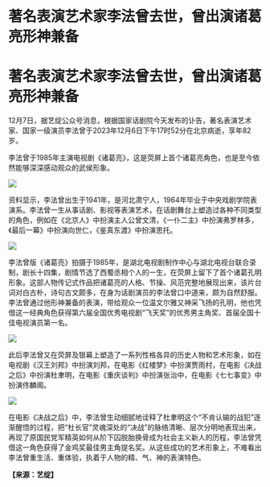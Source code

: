 # 著名表演艺术家李法曾去世，曾出演诸葛亮形神兼备

# 著名表演艺术家李法曾去世，曾出演诸葛亮形神兼备

12月7日，据艺绽公众号消息，根据国家话剧院今天发布的讣告，著名表演艺术家、国家一级演员李法曾于2023年12月6日下午17时52分在北京病逝，享年82岁。

李法曾于1985年主演电视剧《诸葛亮》，这是荧屏上首个诸葛亮角色，也是至今依然能够深深感动观众的武侯形象。

![](https://inews.gtimg.com/om_bt/OhsE_M3uEX4Zc25ACFANqnYa7fGLcrvBzoYdYE6DJvwREAA/1000)

资料显示，李法曾出生于1941年，是河北肃宁人，1964年毕业于中央戏剧学院表演系。李法曾一生从事话剧、影视等表演艺术，在话剧舞台上塑造过各种不同类型的角色，例如在《北京人》中扮演主人公曾文清，《一仆二主》中扮演弗罗林多，《最后一幕》中扮演向世仁，《鉴真东渡》中扮演思托。

![](https://inews.gtimg.com/om_bt/OISpIIRfYVkMUE8RNXmBKxVp1Neix_csCaRiDdLlV8JPAAA/1000)

李法曾版《诸葛亮》拍摄于1985年，是湖北电视剧制作中心与湖北电视台联合录制，剧长十四集，剧情节选了西蜀丞相个人的一生，在荧屏上留下了首个诸葛孔明形象。这部人物传记式作品把诸葛亮的人格、节操、风范完整地展现出来，该片台词对白古朴，诗句古文颇多，在身为话剧演员的李法曾口中道来，颇为自然舒服。李法曾通过他形神兼备的表演，带给观众一位温文尔雅又神采飞扬的孔明，他也凭借这一经典角色获得第六届全国优秀电视剧“飞天奖”的优秀男主角奖、首届全国十佳电视演员第一名。

![](https://inews.gtimg.com/om_bt/OsU2Kkpk2u4E0MlzewS8lYb0sFKO5EDKUmEW8sktrpOtIAA/1000)

此后李法曾又在荧屏及银幕上塑造了一系列性格各异的历史人物和艺术形象，如在电视剧《汉王刘邦》中扮演刘邦，在电影《红楼梦》中扮演贾雨村，在电影《决战之后》中扮演杜聿明，在电影《重庆谈判》中扮演张治中，在电影《七七事变》中扮演佟麟阁。

![](https://inews.gtimg.com/om_bt/O5LhFBL9Oa9WYcOCiF6NAYFlOF6fsV0rBGuLuWqHUQlIEAA/1000)

在电影《决战之后》中，李法曾生动细腻地诠释了杜聿明这个“不肯认输的战犯”逐渐醒悟的过程，把“杜长官”灵魂深处的“决战”的脉络清晰、层次分明地表现出来，再现了原国民党军精英如何从阶下囚脱胎换骨成为社会主义新人的历程，李法曾凭借这一角色获得了金鸡奖最佳男主角提名奖。从这些成功的艺术形象上，不难看出李法曾重生活、重体验，执着于人物的精、气、神的表演特色。

**【来源：艺绽】**

